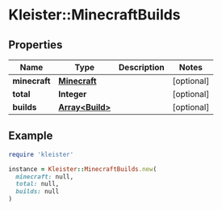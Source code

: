 # Kleister::MinecraftBuilds

## Properties

| Name | Type | Description | Notes |
| ---- | ---- | ----------- | ----- |
| **minecraft** | [**Minecraft**](Minecraft.md) |  | [optional] |
| **total** | **Integer** |  | [optional] |
| **builds** | [**Array&lt;Build&gt;**](Build.md) |  | [optional] |

## Example

```ruby
require 'kleister'

instance = Kleister::MinecraftBuilds.new(
  minecraft: null,
  total: null,
  builds: null
)
```

